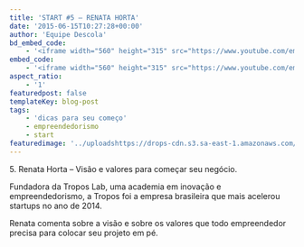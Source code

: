 ```yaml
---
title: 'START #5 – RENATA HORTA'
date: '2015-06-15T10:27:28+00:00'
author: 'Equipe Descola'
bd_embed_code:
    - '<iframe width="560" height="315" src="https://www.youtube.com/embed/EvSmUyEy_0E" frameborder="0" allowfullscreen></iframe>'
embed_code:
    - '<iframe width="560" height="315" src="https://www.youtube.com/embed/EvSmUyEy_0E" frameborder="0" allowfullscreen></iframe>'
aspect_ratio:
    - '1'
featuredpost: false
templateKey: blog-post
tags:
    - 'dicas para seu começo'
    - empreendedorismo
    - start
featuredimage: '../uploadshttps://drops-cdn.s3.sa-east-1.amazonaws.com/drops-new/wp-content/uploads/2015/06/15102728/renata_horta-150x150.png'
---
```

5\. Renata Horta – Visão e valores para começar seu negócio.

Fundadora da Tropos Lab, uma academia em inovação e empreendedorismo, a Tropos foi a empresa brasileira que mais acelerou startups no ano de 2014.

Renata comenta sobre a visão e sobre os valores que todo empreendedor precisa para colocar seu projeto em pé.